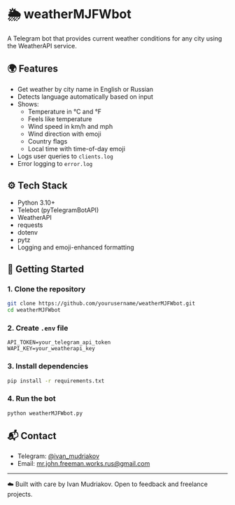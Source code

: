 # 🌦️ weatherMJFWbot

A Telegram bot that provides current weather conditions for any city using the WeatherAPI service.

## 🌍 Features

- Get weather by city name in English or Russian
- Detects language automatically based on input
- Shows:
  - Temperature in °C and °F
  - Feels like temperature
  - Wind speed in km/h and mph
  - Wind direction with emoji
  - Country flags
  - Local time with time-of-day emoji
- Logs user queries to `clients.log`
- Error logging to `error.log`

## ⚙️ Tech Stack

- Python 3.10+
- Telebot (pyTelegramBotAPI)
- WeatherAPI
- requests
- dotenv
- pytz
- Logging and emoji-enhanced formatting

## 🚀 Getting Started

### 1. Clone the repository

```bash
git clone https://github.com/yourusername/weatherMJFWbot.git
cd weatherMJFWbot
```

### 2. Create `.env` file

```env
API_TOKEN=your_telegram_api_token
WAPI_KEY=your_weatherapi_key
```

### 3. Install dependencies

```bash
pip install -r requirements.txt
```

### 4. Run the bot

```bash
python weatherMJFWbot.py
```

## 📬 Contact

- Telegram: [@ivan_mudriakov](https://t.me/ivan_mudriakov)
- Email: [mr.john.freeman.works.rus@gmail.com](mailto:mr.john.freeman.works.rus@gmail.com)

---

☁️ Built with care by Ivan Mudriakov. Open to feedback and freelance projects.
